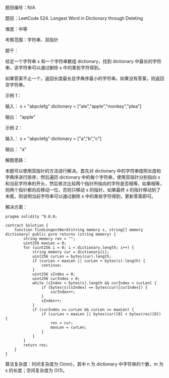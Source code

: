 题目编号：N/A

题目：LeetCode 524. Longest Word in Dictionary through Deleting

难度：中等

考察范围：字符串、双指针

题干：

给定一个字符串 s 和一个字符串数组 dictionary，找到 dictionary 中最长的字符串，该字符串可以通过删除 s 中的某些字符得到。

如果答案不止一个，返回长度最长且字典序最小的字符串。如果没有答案，则返回空字符串。

示例 1：

输入：
s = "abpclefg"
dictionary = ["ale","apple","monkey","plea"]

输出：
"apple"

示例 2：

输入：
s = "abpclefg"
dictionary = ["a","b","c"]

输出：
"a"

解题思路：

本题可以使用双指针的方法进行解决。首先对 dictionary 中的字符串按照长度和字典序进行排序，然后遍历 dictionary 中的每个字符串，使用双指针分别指向 s 和当前字符串的开头，然后依次比较两个指针所指向的字符是否相等，如果相等，则两个指针都向后移动一位，否则只移动 s 的指针。如果最终 s 的指针移动到了末尾，则说明当前字符串可以通过删除 s 中的某些字符得到，更新答案即可。

解决方案：

```
pragma solidity ^0.8.0;

contract Solution {
    function findLongestWord(string memory s, string[] memory dictionary) public pure returns (string memory) {
        string memory res = "";
        uint256 maxLen = 0;
        for (uint256 i = 0; i < dictionary.length; i++) {
            string memory cur = dictionary[i];
            uint256 curLen = bytes(cur).length;
            if (curLen < maxLen || curLen > bytes(s).length) {
                continue;
            }
            uint256 sIndex = 0;
            uint256 curIndex = 0;
            while (sIndex < bytes(s).length && curIndex < curLen) {
                if (bytes(s)[sIndex] == bytes(cur)[curIndex]) {
                    curIndex++;
                }
                sIndex++;
            }
            if (curIndex == curLen && curLen >= maxLen) {
                if (curLen > maxLen || bytes(cur)[0] < bytes(res)[0]) {
                    res = cur;
                    maxLen = curLen;
                }
            }
        }
        return res;
    }
}
```

算法复杂度：时间复杂度为 O(nm)，其中 n 为 dictionary 中字符串的个数，m 为 s 的长度；空间复杂度为 O(1)。